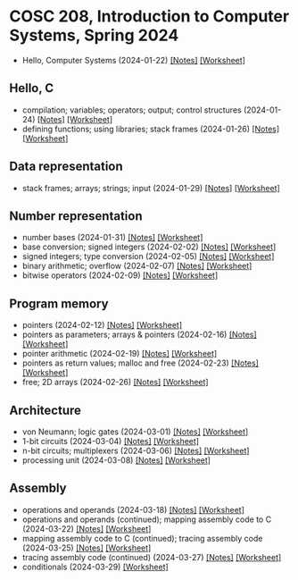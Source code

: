 # COSC 208, Introduction to Computer Systems, Spring 2024

* Hello, Computer Systems (2024-01-22) [[Notes]](2024-01-22.notes.html) 
[[Worksheet]](2024-01-22.worksheet.html)

## Hello, C
* compilation; variables; operators; output; control structures (2024-01-24) [[Notes]](2024-01-24.notes.html) 
[[Worksheet]](2024-01-24.worksheet.html)
* defining functions; using libraries; stack frames (2024-01-26) [[Notes]](2024-01-26.notes.html) 
[[Worksheet]](2024-01-26.worksheet.html)

## Data representation
* stack frames; arrays; strings; input (2024-01-29) [[Notes]](2024-01-29.notes.html) 
[[Worksheet]](2024-01-29.worksheet.html)

## Number representation
* number bases (2024-01-31) [[Notes]](2024-01-31.notes.html) 
[[Worksheet]](2024-01-31.worksheet.html)
* base conversion; signed integers (2024-02-02) [[Notes]](2024-02-02.notes.html) 
[[Worksheet]](2024-02-02.worksheet.html)
* signed integers; type conversion (2024-02-05) [[Notes]](2024-02-05.notes.html) 
[[Worksheet]](2024-02-05.worksheet.html)
*  binary arithmetic; overflow (2024-02-07) [[Notes]](2024-02-07.notes.html) 
[[Worksheet]](2024-02-07.worksheet.html)
* bitwise operators (2024-02-09) [[Notes]](2024-02-09.notes.html) 
[[Worksheet]](2024-02-09.worksheet.html)

## Program memory
* pointers (2024-02-12) [[Notes]](2024-02-12.notes.html) 
[[Worksheet]](2024-02-12.worksheet.html)
* pointers as parameters; arrays & pointers (2024-02-16) [[Notes]](2024-02-16.notes.html) 
[[Worksheet]](2024-02-16.worksheet.html)
* pointer arithmetic (2024-02-19) [[Notes]](2024-02-19.notes.html) 
[[Worksheet]](2024-02-19.worksheet.html)
* pointers as return values; malloc and free (2024-02-23) [[Notes]](2024-02-23.notes.html) 
[[Worksheet]](2024-02-23.worksheet.html)
* free; 2D arrays (2024-02-26) [[Notes]](2024-02-26.notes.html) 
[[Worksheet]](2024-02-26.worksheet.html)

## Architecture
* von Neumann; logic gates (2024-03-01) [[Notes]](2024-03-01.notes.html) 
[[Worksheet]](2024-03-01.worksheet.html)
* 1-bit circuits (2024-03-04) [[Notes]](2024-03-04.notes.html) 
[[Worksheet]](2024-03-04.worksheet.html)
* n-bit circuits; multiplexers (2024-03-06) [[Notes]](2024-03-06.notes.html) 
[[Worksheet]](2024-03-06.worksheet.html)
* processing unit (2024-03-08) [[Notes]](2024-03-08.notes.html) 
[[Worksheet]](2024-03-08.worksheet.html)

## Assembly
* operations and operands (2024-03-18) [[Notes]](2024-03-18.notes.html) 
[[Worksheet]](2024-03-18.worksheet.html)
* operations and operands (continued); mapping assembly code to C (2024-03-22) [[Notes]](2024-03-22.notes.html) 
[[Worksheet]](2024-03-22.worksheet.html)
* mapping assembly code to C (continued); tracing assembly code (2024-03-25) [[Notes]](2024-03-25.notes.html) 
[[Worksheet]](2024-03-25.worksheet.html)
* tracing assembly code (continued) (2024-03-27) [[Notes]](2024-03-27.notes.html) 
[[Worksheet]](2024-03-27.worksheet.html)
* conditionals (2024-03-29) [[Worksheet]](2024-03-29.worksheet.html)
